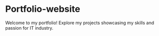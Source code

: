 # Portfolio-website
Welcome to my portfolio! Explore my projects showcasing my skills and passion for IT industry.
